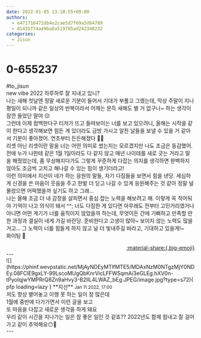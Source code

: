 ```yaml
---
date: 2022-01-05 13:10:55+09:00
authors:
  - e471716472db4e2cae5d7f69a5db4709
  - 01435f74a49ba8a519705ad242348232
categories:
  - Jisun
---
```


# 0-655237

<div class="post-container" markdown="1">
<div class="content-container md-sidebar__scrollwrap" markdown="1">

\#to_jisun<br>new vibe 2022 하루하루 잘 지내고 있니?<br>나는 새해 첫날엔 정말 새로운 기분이 들어서 기대가 부풀고 그랬는데, 막상 주말이 지나 평일이 되니까 같은 일상의 반복이라서 어제는 문득 새해도 별 거 없구나~ 하는 생각이 잠깐 들었단 말야 😔<br>그런데 이제 컴백한다구 티저가 뜨고 들떠보이는 너를 보고 있으려니, 올해는 시작을 같이 한다고 생각해보면 힘든 게 있더라도 금방 가시고 알찬 날들을 보낼 수 있을 거 같아서 기분이 좋아졌어. 연초부터 든든해졌다 🙌🥰<br>리셋 아닌 리셋이란 말을 너는 어떤 의미로 썼는지는 모르겠지만 나도 조금은 동감했어. 전에 누가 나한테 같은 1월 1일이라도 다 같지 않고 매년 나이테를 새로 긋는 거라고 말을 해줬었는데, 좀 무상해지다가도 그렇게 꾸준하게 다잡는 의지를 생각하면 완벽하지 않아도 조금씩 고치고 해나갈 수 있는 힘이 생기더라고!<br>이런 의미에서 지선이 네가 하는 응원의 말들, 자기 다짐들을 보면서 힘을 낸당. 세심하게 신경을 쓴 마음이 웃음을 주고 한발 더 딛고 나갈 수 있게 응원해주는 것 같아 정말 널 몰랐으면 어떡했을까 싶기도 하고 그래...<br>나는 올해 조금 더 내 감정을 살피면서 중심 잡는 노력을 해보려고 해. 이렇게 꼭 적어둬야 기억이 나고 의식이 돼서 ^^; 너도 다짐한 게 있다면 아무래도 전부터 고민거리였거나 아니면 어떤 계기가 너를 움직이지 않았을까 하는데, 무엇이든 간에 기뻐하고 만족할 만한 과정과 결실이 네게 가길 바란당. 준비한다고 고생이 많아~ 보이지 않는 노력도 많을 거고... 그 노력이 너를 힘들게 하지 않고 널 더 빛내주길 바라고, 기대하고 있을게!~<br>화이팅 🤟

</div>
</div>

<div style="text-align: right;" markdown="1">
<a href="https://weverse.io/fromis9/fanpost/0-655237" style="text-align: right;">:material-share:{.big-emoji}</a>
</div>
---

<div class="comments-container md-sidebar__scrollwrap" markdown="1">
<div class="comment" markdown="1">
<div class='id-container' markdown="1">
![](https://phinf.wevpstatic.net/MjAyNDEyMTlfMTE5/MDAxNzM0NTgzMjY0NDEy.08FClE9gxLY-99LscoMUgQbKnrVicLFFWSqmAi3eGLEg.hXV0n-tPyoIqjwYMPRrQ8Zn9aHvy3-B2llL4LWAZ_bEg.JPEG/image.jpg?type=s72){ pfp loading=lazy }
**<span class="artist">지선</span>** <small>Jan 11 2022, 17:00</small><br>
</div>
<div class='comment-body' markdown="1">
저도 항상 뱉어놓고 이행 못 하는 일이 참 많은데<br>1월에 중반에 다가가면서 이런 글을 보고<br>또 마음을 다잡고 새로운 생각을 하게 돼요<br>우리 같이 시간을 지나가는 일은 참 좋은 일인 것 같죠??  2022년도 함께 힘내고 잘 걸어가고 같이 추억해요😶🤎
</div>
</div>
</div>
---
